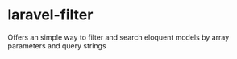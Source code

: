 # laravel-filter
Offers an simple way to filter and search eloquent models by array parameters and query strings
